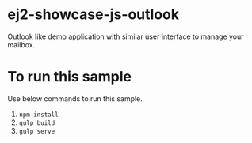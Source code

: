 # ej2-showcase-js-outlook
Outlook like demo application with similar user interface to manage your mailbox.

# To run this sample
Use below commands to run this sample.

1. `npm install`
2. `gulp build`
3. `gulp serve`